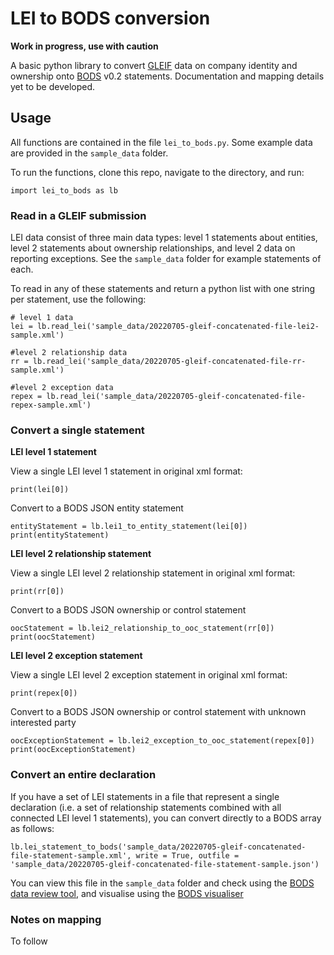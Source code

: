# LEI to BODS conversion

**Work in progress, use with caution**

A basic python library to convert [GLEIF](https://www.gleif.org/en/about/this-is-gleif) data on company identity and ownership onto [BODS](https://standard.openownership.org/en/0.2.0/) v0.2 statements. Documentation and mapping details yet to be developed.

## Usage

All functions are contained in the file `lei_to_bods.py`. Some example data are provided in the `sample_data` folder.

To run the functions, clone this repo, navigate to the directory, and run:

```
import lei_to_bods as lb
```

### Read in a GLEIF submission

LEI data consist of three main data types: level 1 statements about entities, level 2 statements about ownership relationships, and level 2 data on reporting exceptions. See the `sample_data` folder for example statements of each.

To read in any of these statements and return a python list with one string per statement, use the following:

```
# level 1 data
lei = lb.read_lei('sample_data/20220705-gleif-concatenated-file-lei2-sample.xml')

#level 2 relationship data
rr = lb.read_lei('sample_data/20220705-gleif-concatenated-file-rr-sample.xml')

#level 2 exception data
repex = lb.read_lei('sample_data/20220705-gleif-concatenated-file-repex-sample.xml')
```


### Convert a single statement

**LEI level 1 statement**

View a single LEI level 1 statement in original xml format:

```
print(lei[0])
```

Convert to a BODS JSON entity statement

```
entityStatement = lb.lei1_to_entity_statement(lei[0])
print(entityStatement)
```

**LEI level 2 relationship statement**

View a single LEI level 2 relationship statement in original xml format:

```
print(rr[0])
```

Convert to a BODS JSON ownership or control statement

```
oocStatement = lb.lei2_relationship_to_ooc_statement(rr[0])
print(oocStatement)
```

**LEI level 2 exception statement**

View a single LEI level 2 exception statement in original xml format:

```
print(repex[0])
```

Convert to a BODS JSON ownership or control statement with unknown interested party

```
oocExceptionStatement = lb.lei2_exception_to_ooc_statement(repex[0])
print(oocExceptionStatement)
```

### Convert an entire declaration

If you have a set of LEI statements in a file that represent a single declaration (i.e. a set of relationship statements combined with all connected LEI level 1 statements), you can convert directly to a BODS array as follows:

```
lb.lei_statement_to_bods('sample_data/20220705-gleif-concatenated-file-statement-sample.xml', write = True, outfile = 'sample_data/20220705-gleif-concatenated-file-statement-sample.json')
```

You can view this file in the `sample_data` folder and check using the [BODS data review tool](https://datareview.openownership.org/), and visualise using the [BODS visualiser](https://www.openownership.org/en/publications/beneficial-ownership-visualisation-system/bods-data-visualiser/)

### Notes on mapping

To follow